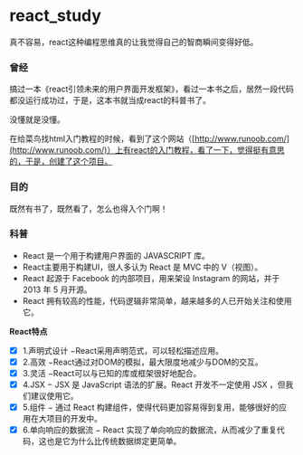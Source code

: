 # react_study

真不容易，react这种编程思维真的让我觉得自己的智商瞬间变得好低。

### 曾经

搞过一本《react引领未来的用户界面开发框架》，看过一本书之后，居然一段代码都没运行成功过，于是，这本书就当成react的科普书了。

没懂就是没懂。

在给菜鸟找html入门教程的时候，看到了这个网站（[http://www.runoob.com/](http://www.runoob.com/)）上有react的入门教程，看了一下，觉得挺有意思的，于是，创建了这个项目。

### 目的

既然有书了，既然看了，怎么也得入个门啊！

### 科普

+ React 是一个用于构建用户界面的 JAVASCRIPT 库。
+ React主要用于构建UI，很人多认为 React 是 MVC 中的 V（视图）。
+ React 起源于 Facebook 的内部项目，用来架设 Instagram 的网站，并于 2013 年 5 月开源。
+ React 拥有较高的性能，代码逻辑非常简单，越来越多的人已开始关注和使用它。

**React特点**

- [x] 1.声明式设计 −React采用声明范式，可以轻松描述应用。
- [x] 2.高效 −React通过对DOM的模拟，最大限度地减少与DOM的交互。
- [x] 3.灵活 −React可以与已知的库或框架很好地配合。
- [x] 4.JSX − JSX 是 JavaScript 语法的扩展。React 开发不一定使用 JSX ，但我们建议使用它。
- [x] 5.组件 − 通过 React 构建组件，使得代码更加容易得到复用，能够很好的应用在大项目的开发中。
- [x] 6.单向响应的数据流 − React 实现了单向响应的数据流，从而减少了重复代码，这也是它为什么比传统数据绑定更简单。
